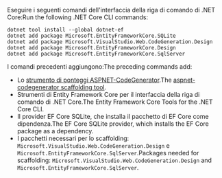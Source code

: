 <span data-ttu-id="38443-101">Eseguire i seguenti comandi dell'interfaccia della riga di comando di .NET Core:</span><span class="sxs-lookup"><span data-stu-id="38443-101">Run the following .NET Core CLI commands:</span></span>

```dotnetcli
dotnet tool install --global dotnet-ef
dotnet add package Microsoft.EntityFrameworkCore.SQLite
dotnet add package Microsoft.VisualStudio.Web.CodeGeneration.Design
dotnet add package Microsoft.EntityFrameworkCore.Design
dotnet add package Microsoft.EntityFrameworkCore.SqlServer
```

<span data-ttu-id="38443-102">I comandi precedenti aggiungono:</span><span class="sxs-lookup"><span data-stu-id="38443-102">The preceding commands add:</span></span>

* <span data-ttu-id="38443-103">Lo [strumento di ponteggi ASPNET-CodeGenerator](xref:fundamentals/tools/dotnet-aspnet-codegenerator).</span><span class="sxs-lookup"><span data-stu-id="38443-103">The [aspnet-codegenerator scaffolding tool](xref:fundamentals/tools/dotnet-aspnet-codegenerator).</span></span>
* <span data-ttu-id="38443-104">Strumenti di Entity Framework Core per il interfaccia della riga di comando di .NET Core.</span><span class="sxs-lookup"><span data-stu-id="38443-104">The Entity Framework Core Tools for the .NET Core CLI.</span></span>
* <span data-ttu-id="38443-105">Il provider EF Core SQLite, che installa il pacchetto di EF Core come dipendenza.</span><span class="sxs-lookup"><span data-stu-id="38443-105">The EF Core SQLite provider, which installs the EF Core package as a dependency.</span></span>
* <span data-ttu-id="38443-106">I pacchetti necessari per lo scaffolding: `Microsoft.VisualStudio.Web.CodeGeneration.Design` e `Microsoft.EntityFrameworkCore.SqlServer`.</span><span class="sxs-lookup"><span data-stu-id="38443-106">Packages needed for scaffolding: `Microsoft.VisualStudio.Web.CodeGeneration.Design` and `Microsoft.EntityFrameworkCore.SqlServer`.</span></span>
